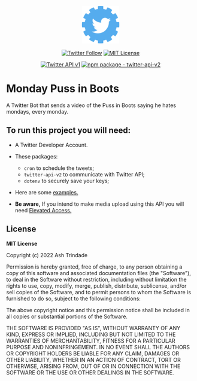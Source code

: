 <p align="center"><img src="./media/twitter-api-logo.png" width="100"></p>
<p align="center">
<a href="https://twitter.com/mondaygato"><img alt="Twitter Follow" src="https://img.shields.io/badge/Twitter-%40mondaygato-blue"></a>
<a href="https://github.com/ashtrindade/monday-puss-in-boots/blob/main/LICENSE"><img alt="MIT License" src="https://img.shields.io/apm/l/atomic-design-ui.svg?"></a>
</p>
<p align="center">
<a href="https://developer.twitter.com/en/docs/twitter-api/v1"><img alt="Twitter API v1" src="https://img.shields.io/endpoint?url=https%3A%2F%2Ftwbadges.glitch.me%2Fbadges%2Fstandard"></a>
<a href="https://www.npmjs.com/package/twitter-api-v2"><img alt="npm package - twitter-api-v2" src="https://img.shields.io/badge/npm--package-twitter--api--v2-orange"></a>
</p>

# Monday Puss in Boots
A Twitter Bot that sends a video of the Puss in Boots saying he hates mondays, every monday.


## To run this project you will need:

- A Twitter Developer Account.
- These packages:

    - `cron` to schedule the tweets;
    - `twitter-api-v2` to communicate with Twitter API;
    - `dotenv` to securely save your keys;

- Here are some <a href="https://github.com/PLhery/node-twitter-api-v2/blob/master/doc/examples.md">examples.</a>
- **Be aware,** If you intend to make media upload using this API you will need <a href="https://developer.twitter.com/en/portal/products/elevated">Elevated Access.</a>


## License
**MIT License**

Copyright (c) 2022 Ash Trindade

Permission is hereby granted, free of charge, to any person obtaining a copy of this software and associated documentation files (the "Software"), to deal in the Software without restriction, including without limitation the rights to use, copy, modify, merge, publish, distribute, sublicense, and/or sell copies of the Software, and to permit persons to whom the Software is furnished to do so, subject to the following conditions:

The above copyright notice and this permission notice shall be included in all copies or substantial portions of the Software.

THE SOFTWARE IS PROVIDED "AS IS", WITHOUT WARRANTY OF ANY KIND, EXPRESS OR IMPLIED, INCLUDING BUT NOT LIMITED TO THE WARRANTIES OF MERCHANTABILITY, FITNESS FOR A PARTICULAR PURPOSE AND NONINFRINGEMENT. IN NO EVENT SHALL THE AUTHORS OR COPYRIGHT HOLDERS BE LIABLE FOR ANY CLAIM, DAMAGES OR OTHER LIABILITY, WHETHER IN AN ACTION OF CONTRACT, TORT OR OTHERWISE, ARISING FROM, OUT OF OR IN CONNECTION WITH THE SOFTWARE OR THE USE OR OTHER DEALINGS IN THE SOFTWARE.
